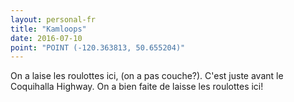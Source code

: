 ```yaml
---
layout: personal-fr
title: "Kamloops"
date: 2016-07-10
point: "POINT (-120.363813, 50.655204)" 
---
```


On a laise les roulottes ici, (on a pas couche?). C'est juste avant le Coquihalla Highway. On a bien faite de laisse les roulottes ici!
